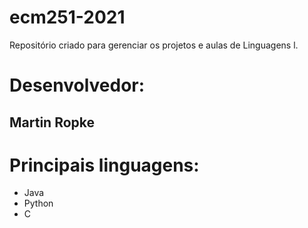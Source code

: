 # ecm251-2021
Repositório criado para gerenciar os projetos e aulas de Linguagens l.

# Desenvolvedor: 
## Martin Ropke

# Principais linguagens:
- Java
- Python
- C
